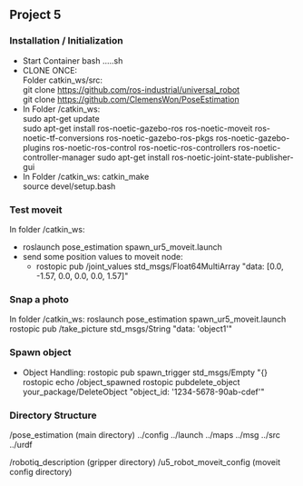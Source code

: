 ## Project 5

### Installation / Initialization

- Start Container bash .....sh
- CLONE ONCE:  
   Folder catkin_ws/src:  
   git clone https://github.com/ros-industrial/universal_robot  
   git clone https://github.com/ClemensWon/PoseEstimation
- In Folder /catkin_ws:  
   sudo apt-get update  
   sudo apt-get install ros-noetic-gazebo-ros ros-noetic-moveit ros-noetic-tf-conversions ros-noetic-gazebo-ros-pkgs ros-noetic-gazebo-plugins ros-noetic-ros-control ros-noetic-ros-controllers ros-noetic-controller-manager
  sudo apt-get install ros-noetic-joint-state-publisher-gui
- In Folder /catkin_ws:
  catkin_make  
   source devel/setup.bash

### Test moveit

In folder /catkin_ws:

- roslaunch pose_estimation spawn_ur5_moveit.launch
- send some position values to moveit node:
  - rostopic pub /joint_values std_msgs/Float64MultiArray "data: [0.0, -1.57, 0.0, 0.0, 0.0, 1.57]"

### Snap a photo

In folder /catkin_ws:
roslaunch pose_estimation spawn_ur5_moveit.launch
rostopic pub /take_picture std_msgs/String "data: 'object1'"

### Spawn object

- Object Handling:
  rostopic pub spawn_trigger std_msgs/Empty "{}
  rostopic echo /object_spawned
  rostopic pubdelete_object your_package/DeleteObject "object_id: '1234-5678-90ab-cdef'"

### Directory Structure

/pose_estimation (main directory)
../config
../launch
../maps
../msg
../src
../urdf

/robotiq_description (gripper directory)
/u5_robot_moveit_config (moveit config directory)

